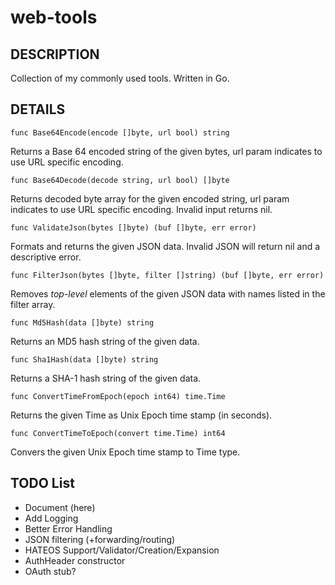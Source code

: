 web-tools
=========

## DESCRIPTION

Collection of my commonly used tools.
Written in Go.

## DETAILS

`func Base64Encode(encode []byte, url bool) string`

Returns a Base 64 encoded string of the given bytes, url param indicates to use URL specific encoding.

`func Base64Decode(decode string, url bool) []byte`

Returns decoded byte array for the given encoded string, url param indicates to use URL specific encoding.
Invalid input returns nil.

`func ValidateJson(bytes []byte) (buf []byte, err error)`

Formats and returns the given JSON data. Invalid JSON will return nil and a descriptive error.

`func FilterJson(bytes []byte, filter []string) (buf []byte, err error)`

Removes *top-level* elements of the given JSON data with names listed in the filter array.

`func Md5Hash(data []byte) string`

Returns an MD5 hash string of the given data.

`func Sha1Hash(data []byte) string`

Returns a SHA-1 hash string of the given data.

`func ConvertTimeFromEpoch(epoch int64) time.Time`

Returns the given Time as Unix Epoch time stamp (in seconds).

`func ConvertTimeToEpoch(convert time.Time) int64`

Convers the given Unix Epoch time stamp to Time type.


## TODO List

- Document (here)
- Add Logging
- Better Error Handling
- JSON filtering (+forwarding/routing)
- HATEOS Support/Validator/Creation/Expansion
- AuthHeader constructor
- OAuth stub?
